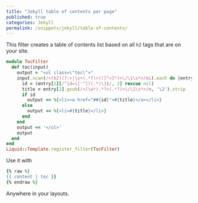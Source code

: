 ```yaml
---
title: "Jekyll table of contents per page"
published: true
categories: Jekyll
permalink: /snippets/jekyll/table-of-contents/
---
```


This filter creates a table of contents list based on all `h2` tags that are on
your site.

```ruby
module TocFilter
  def toc(input)
    output = "<ul class=\"toc\">"
    input.scan(/<(h2)(?:>|\s+(.*?)>)([^<]*)<\/\1\s*>/mi).each do |entry|
      id = (entry[1][/^id=(['"])(.*)\1$/, 2] rescue nil)
      title = entry[2].gsub(/<(\w*).*?>(.*?)<\/\1\s*>/m, '\2').strip
      if id
        output << %{<li><a href="##{id}">#{title}</a></li>}
      else
        output << %{<li>#{title}</li>}
      end
    end
    output << '</ul>'
    output
  end
end
Liquid::Template.register_filter(TocFilter)

```

Use it with

```ruby
{% raw %}
{{ content | toc }}
{% endraw %}
```

Anywhere in your layouts.
